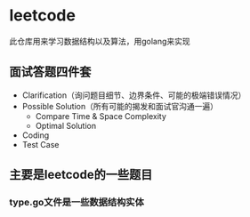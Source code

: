 # leetcode

此仓库用来学习数据结构以及算法，用golang来实现

## 面试答题四件套

- Clarification（询问题目细节、边界条件、可能的极端错误情况）
- Possible Solution（所有可能的揭发和面试官沟通一遍）
    - Compare Time & Space Complexity
    - Optimal Solution
- Coding
- Test Case

## 主要是leetcode的一些题目

### type.go文件是一些数据结构实体

